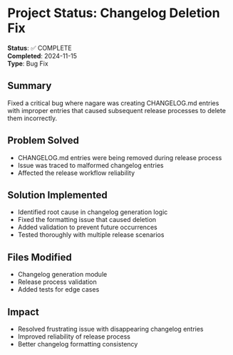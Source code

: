 # Project Status: Changelog Deletion Fix

**Status**: ✅ COMPLETE\
**Completed**: 2024-11-15\
**Type**: Bug Fix

## Summary

Fixed a critical bug where nagare was creating CHANGELOG.md entries with improper entries that
caused subsequent release processes to delete them incorrectly.

## Problem Solved

- CHANGELOG.md entries were being removed during release process
- Issue was traced to malformed changelog entries
- Affected the release workflow reliability

## Solution Implemented

- Identified root cause in changelog generation logic
- Fixed the formatting issue that caused deletion
- Added validation to prevent future occurrences
- Tested thoroughly with multiple release scenarios

## Files Modified

- Changelog generation module
- Release process validation
- Added tests for edge cases

## Impact

- Resolved frustrating issue with disappearing changelog entries
- Improved reliability of release process
- Better changelog formatting consistency
